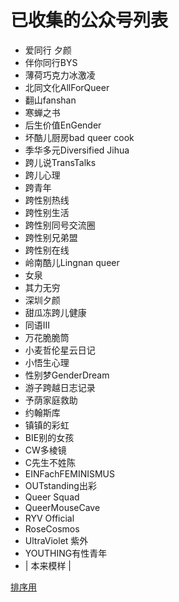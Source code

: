 # 已收集的公众号列表

- 爱同行 夕颜
- 伴你同行BYS
- 薄荷巧克力冰激凌
- 北同文化AllForQueer
- 翻山fanshan
- 寒蝉之书
- 后生价值EnGender
- 坏酷儿厨房bad queer cook
- 季华多元Diversified Jihua
- 跨儿说TransTalks
- 跨儿心理
- 跨青年
- 跨性别热线
- 跨性别生活
- 跨性别同号交流圈
- 跨性别兄弟盟
- 跨性别在线
- 岭南酷儿Lingnan queer
- 女泉
- 其力无穷
- 深圳夕颜
- 甜瓜冻跨儿健康
- 同语III
- 万花脆脆筒
- 小麦哲伦星云日记
- 小悟生心理
- 性别梦GenderDream
- 游子跨越日志记录
- 予荫家庭救助
- 约翰斯库
- 镇镇的彩虹
- BIE别的女孩
- CW多棱镜
- C先生不姓陈
- EINFachFEMINISMUS
- OUTstanding出彩
- Queer Squad
- QueerMouseCave
- RYV Official
- RoseCosmos
- UltraViolet 紫外
- YOUTHING有性青年
- | 本来模样 |

[排序用](http://life.chacuo.net/converttextsort)
